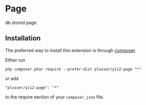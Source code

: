 Page
====
db stored page

Installation
------------

The preferred way to install this extension is through [composer](http://getcomposer.org/download/).

Either run

```
php composer.phar require --prefer-dist plusser/yii2-page "*"
```

or add

```
"plusser/yii2-page": "*"
```

to the require section of your `composer.json` file.
